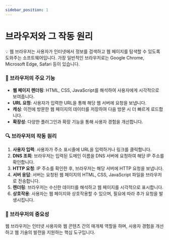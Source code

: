 ```yaml
---
sidebar_position: 1
---
```


# 브라우저와 그 작동 원리

<aside>

💡 웹 브라우저는 사용자가 인터넷에서 정보를 검색하고 웹 페이지를 탐색할 수 있도록 도와주는 소프트웨어입니다. 가장 일반적인 브라우저로는 Google Chrome, Microsoft Edge, Safari 등이 있습니다.

</aside>

### 📄 브라우저의 주요 기능

- **웹 페이지 렌더링**: HTML, CSS, JavaScript를 해석하여 사용자에게 시각적으로 보여줍니다.
- **URL 요청**: 사용자가 입력한 URL을 통해 해당 웹 서버에 요청을 보냅니다.
- **캐싱**: 이전에 방문한 웹 페이지의 데이터를 저장하여 다음 방문 시 더 빠르게 로드합니다.
- **확장성**: 다양한 플러그인과 확장 기능을 통해 사용자 경험을 개선합니다.

### 🔍 브라우저의 작동 원리

1. **사용자 입력**: 사용자가 주소 표시줄에 URL을 입력하거나 링크를 클릭합니다.
2. **DNS 조회**: 브라우저는 입력된 도메인 이름을 DNS 서버에 요청하여 해당 IP 주소를 확인합니다.
3. **HTTP 요청**: IP 주소를 확인한 후, 브라우저는 해당 서버에 HTTP 요청을 보냅니다.
4. **서버 응답**: 서버는 요청된 웹 페이지의 HTML, CSS, JavaScript 파일을 브라우저로 전송합니다.
5. **렌더링**: 브라우저는 수신한 데이터를 해석하고 웹 페이지를 시각적으로 표시합니다.
6. **상호작용**: 사용자는 웹 페이지와 상호작용할 수 있으며, 필요에 따라 추가 요청을 발생시킵니다.

### 🔑 브라우저의 중요성

웹 브라우저는 인터넷 사용자와 웹 콘텐츠 간의 매개체 역할을 하며, 사용자 경험을 개선하고 웹 기술의 발전을 지원하는 핵심 도구입니다.